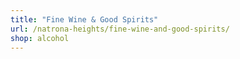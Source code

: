 ```yaml
---
title: "Fine Wine & Good Spirits"
url: /natrona-heights/fine-wine-and-good-spirits/
shop: alcohol
---
```

